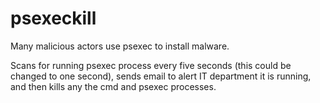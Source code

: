 # psexeckill

Many malicious actors use psexec to install malware.

Scans for running psexec process every five seconds (this could be changed to one second), sends email to alert IT department it is running, and then kills any the cmd and psexec processes. 
